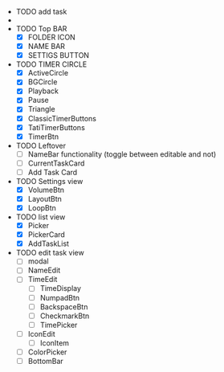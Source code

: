 - TODO add task
- 
- TODO Top BAR
  - [x] FOLDER ICON
  - [x] NAME BAR
  - [x] SETTIGS BUTTON
- TODO TIMER CIRCLE
  - [x] ActiveCircle
  - [x] BGCircle
  - [x] Playback
  - [x] Pause
  - [x] Triangle
  - [x] ClassicTimerButtons
  - [x] TatiTimerButtons
  - [x] TimerBtn
- TODO Leftover
  - [ ] NameBar functionality (toggle between editable and not)
  - [ ] CurrentTaskCard
  - [ ] Add Task Card
- TODO Settings view
  - [x] VolumeBtn
  - [x] LayoutBtn
  - [x] LoopBtn
- TODO list view
  - [x] Picker
  - [x] PickerCard
  - [x] AddTaskList
- TODO edit task view
  - [ ] modal
  - [ ] NameEdit
  - [ ] TimeEdit
    - [ ] TimeDisplay
    - [ ] NumpadBtn
    - [ ] BackspaceBtn
    - [ ] CheckmarkBtn
    - [ ] TimePicker
  - [ ] IconEdit
    - [ ] IconItem
  - [ ] ColorPicker
  - [ ] BottomBar